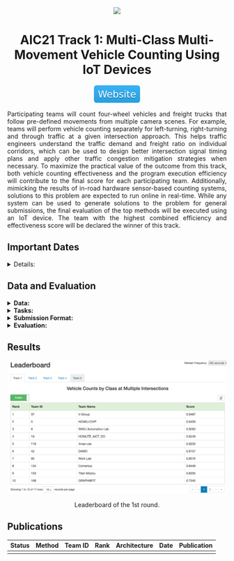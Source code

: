 <div align="center">
<img src="data/aic21_track1.gif" width="1000">

AIC21 Track 1: Multi-Class Multi-Movement Vehicle Counting Using IoT Devices
=============================
<a href="https://www.aicitychallenge.org/2021-challenge-tracks/"><img src="../../data/badge/website.svg"></a>
</div>

<div align="justify">

Participating teams will count four-wheel vehicles and freight trucks that
follow pre-defined movements from multiple camera scenes. For example, teams
will perform vehicle counting separately for left-turning, right-turning and
through traffic at a given intersection approach. This helps traffic engineers
understand the traffic demand and freight ratio on individual corridors, which
can be used to design better intersection signal timing plans and apply other
traffic congestion mitigation strategies when necessary. To maximize the
practical value of the outcome from this track, both vehicle counting
effectiveness and the program execution efficiency will contribute to the final
score for each participating team. Additionally, mimicking the results of
in-road hardware sensor-based counting systems, solutions to this problem are
expected to run online in real-time. While any system can be used to generate
solutions to the problem for general submissions, the final evaluation of the
top methods will be executed using an IoT device. The team with the highest
combined efficiency and effectiveness score will be declared the winner of this
track.

## Important Dates

<details><summary>Details:</summary>

- **Challenge kick-off**: 01/12/2021


- **Data sets shared with participants**: 01/22/2021


- **Evaluation server open to submissions**: 03/06/2021


- **Challenge track submissions due**: 04/09/2021 (11:59 PM, Pacific Time)
  - _Evaluation submission is closed and rankings are finalized._


- **Workshop papers due**: 04/13//2021 (09:00 AM, Pacific Time)
	- _Since our review is not double-blind, papers should be submitted in
	  final/camera-ready form._


- **Final decisions to authors**: 04/18/2021
  - _All authors are notified in CMT. There are about 24 hours to prepare for
	the final version of accepted papers._


- **Final papers due**: 04/19/2021 (11:59 PM, Pacific Time)
  - _All camera ready paper should be uploaded to CMT to be published by 
    CVPR 2021. The accepted workshop papers will be accessible online at IEEE 
    Xplore Digital Library and CVF Open Access._


- **Open source on GitHub (training code + testing code + additional annotation)
  due**: 05/09/2021 (11:59 PM, Pacific Time)
	- _All the competitors/candidates for awards MUST release their code for
	  validation before decision of awardees. The performance on the leaderboard
	  has to be reproducible without the use of external data._


- **Presentation of papers and announcement of awards**: 06/25/2021 (02:00 PM,
  Pacific Time)

</details>

## Data and Evaluation

<details><summary><b>Data:</b></summary>

The data set contains 31 video clips (about 9 hours in total) captured from 20
unique camera views (some cameras provide multiple video clips to cover
different lighting and weather conditions.). Each camera view comes with a
detailed instruction document describing the region of interest (ROI), movements
of interest (MOI) and how vehicles should be counted (please refer to the
`ReadMe.txt` file for more details). The instruction document is meant to remove
the ambiguities so that different people manually counting vehicles following
instruction in the document should yield the same result. The ground truth
counts for all videos are manually created and cross-validated following the
provided instruction document.

The 9 hours of video in track 1 are split into two data sets A and B. Data set
A (5 hours in total) along with all the corresponding instruction documents and
a small subset of ground truth labels (for demonstration purpose) are made
available to participating teams. Data set B will be reserved for later testing.
</details>

<details><summary><b>Tasks:</b></summary>

A crucial tool in signal timing planning is capturing accurate movement- and
class-specific vehicle counts. To be useful in online intelligent transportation
systems, methods designed for this task must not only be accurate in their
counting, but should also be efficient, preferably working in real-time on the
edge [7]. Teams should thus design online real-time programs to count both cars
and trucks belonging to the MOIs given a video clip. In this track, both the
effectiveness of the program and its efficiency will count towards determining
the winning team.

Teams can design their vehicle counting programs and submit counting results of
data set A to the online evaluation system to get ranked on the public leader
board. The public leader board only provides a way for a team to evaluate and
improve their systems and the ranking will NOT determine the winners of this
track. All prize contenders have to submit functioning code to be tested on data
set B. The best performer on data set B combining both the counting accuracy and
the program efficiency will be declared the winner.

The Track 1 program should be able to accept input data in a streaming fashion
and provide its results also in a streaming fashion via standard output. Output
data should be formatted as detailed above and any other information should be
directed to standard error rather than standard output. In particular, the
program should open any input video as a stream (e.g., using cv2.VideoCapture)
and start producing counts output within 15 seconds from the start of its
execution. At any given time $t$, assuming the program execution start as $t_0$, 
any output for video frames outside the range $[\max(t_0, t-15s), t]$ will be 
ignored in the online evaluation.
</details>

<details><summary><b>Submission Format:</b></summary>

To be ranked on the public leader board of data set A, one text file should be
submitted to the online evaluation system containing, on each line, details of
one counted vehicle, in the following format (values are space-delimited):

```text
<gen_time> <video_id> <frame_id> <movement_id> <vehicle_class_id>
```

Where:

- `<gen_time>` is the generation time, i.e., the time from the start of the
  program execution until this frame’s output is generated, in seconds. Teams
  should obtain a unix timestamp at the start of the program execution and
  before each output to the stream and report the differences between the
  current unix timestamp and the program execution start unix timestamp.
- `<video_id>` is the video numeric identifier, starting with 1. It represents
  the position of the video in the list of all track videos, sorted in
  alphanumeric order.
- `<frame_id>` represents the frame count for the current frame in the current
  video, starting with 1.
- `<movement_id>` denotes the movement numeric identifier, starting with 1. It
  represents the position of the movement in the list of the MOIs defined in the
  corresponding instruction document of that video.
- `<vehicle_class_id>` is the vehicle classic numeric identifier. Only two
  values are accepted {1, 2} where 1 stands for “car” and 2 represents “truck”.
</details>

<details><summary><b>Evaluation:</b></summary>

The Track 1 evaluation score ($S1$) is a weighted combination between the 
Track 1 efficiency score ($S1_{efficiency}$) and the Track 1 effectiveness 
score ($S1_{effectiveness}$).
$$ S1 = \alpha S1_{efficiency} + \beta S1_{effectiveness} $$
$$ where, \ \alpha=0.3, \ \beta=0.7 $$

The $S1_{efficiency}$ score is based on the total Execution Time provided by the
contestant, adjusted by the Efficiency Base factor, and normalized within the
range [0, 1.1x video play-back time].

$$ S1_{efficiency} = \max(0, 1 - \frac{time \times base\textunderscorefactor}{1.1 \times video\textunderscoretotal\textunderscoretime}) $$

</details>

## Results

<div align="center">
	<img src="data/aic21_track1_round_01.png" width="800">
	<p>Leaderboard of the 1st round.</p>
</div>

## Publications

| Status | Method | Team ID | Rank | Architecture | Date | Publication |
|:------:|--------|:-------:|:----:|--------------|------|-------------|
|        |        |         |      |              |      |             |

</div>
